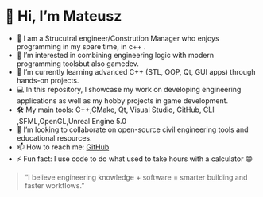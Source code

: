 # 👋 Hi, I’m Mateusz

- 🧱 I am a Strucutral engineer/Constrution Manager who enjoys programming in my spare time, in c++ .
- 👀 I’m interested in combining engineering logic with modern programming toolsbut also gamedev.
- 🌱 I’m currently learning advanced C++ (STL, OOP, Qt, GUI apps) through hands-on projects.
- 💻 In this repository, I showcase my work on developing engineering applications as well as my hobby projects in game development.
- 🛠 My main tools: C++,CMake, Qt, Visual Studio, GitHub, CLI ,SFML,OpenGL,Unreal Engine 5.0
- 💞️ I’m looking to collaborate on open-source civil engineering tools and educational resources.
- 📫 How to reach me: [GitHub](https://github.com/RidokuseNNIN)
- ⚡ Fun fact: I use code to do what used to take hours with a calculator 😄

> “I believe engineering knowledge + software = smarter building and faster workflows.”
